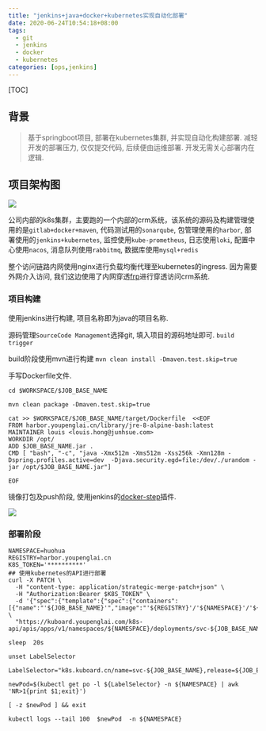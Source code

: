 ```yaml
---
title: "jenkins+java+docker+kubernetes实现自动化部署"
date: 2020-06-24T10:54:18+08:00
tags: 
  - git
  - jenkins
  - docker
  - kubernetes
categories: [ops,jenkins]
---
```


[TOC]

## 背景
> 基于springboot项目, 部署在kubernetes集群, 并实现自动化构建部署.  减轻开发的部署压力,  仅仅提交代码, 后续便由运维部署. 开发无需关心部署内在逻辑. 

## 项目架构图

![](https://pic.fenghong.tech/k8s/java_devops.jpg)

公司内部的k8s集群，主要跑的一个内部的crm系统，该系统的源码及构建管理使用的是`gitlab+docker+maven`, 代码测试用的`sonarqube`, 包管理使用的`harbor`, 部署使用的`jenkins+kubernetes`, 监控使用`kube-prometheus`, 日志使用`loki`,  配置中心使用`nacos`, 消息队列使用`rabbitmq`, 数据库使用`mysql+redis`

整个访问链路内网使用nginx进行负载均衡代理至kubernetes的ingress. 因为需要外网介入访问, 我们这边使用了内网穿透[frp](https://github.com/fatedier/frp)进行穿透访问crm系统. 

### 项目构建

使用jenkins进行构建, 项目名称即为java的项目名称.

源码管理`SourceCode Management`选择git, 填入项目的源码地址即可. `build trigger`

build阶段使用mvn进行构建 `mvn clean install -Dmaven.test.skip=true`

手写Dockerfile文件. 

```
cd $WORKSPACE/$JOB_BASE_NAME

mvn clean package -Dmaven.test.skip=true

cat >> $WORKSPACE/$JOB_BASE_NAME/target/Dockerfile  <<EOF
FROM harbor.youpenglai.cn/library/jre-8-alpine-bash:latest
MAINTAINER louis <louis.hong@junhsue.com>
WORKDIR /opt/
ADD $JOB_BASE_NAME.jar .
CMD [ "bash", "-c", "java -Xmx512m -Xms512m -Xss256k -Xmn128m -Dspring.profiles.active=dev  -Djava.security.egd=file:/dev/./urandom -jar /opt/$JOB_BASE_NAME.jar"]

EOF
```

镜像打包及push阶段, 使用jenkins的[docker-step](https://plugins.jenkins.io/docker-build-step/)插件.  

![](https://pic.fenghong.tech/k8s/jenkins_20200624112935.jpg)

### 部署阶段

```
NAMESPACE=huohua
REGISTRY=harbor.youpenglai.cn
K8S_TOKEN='**********'
## 使用kubernetes的API进行部署
curl -X PATCH \
  -H "content-type: application/strategic-merge-patch+json" \
  -H "Authorization:Bearer $K8S_TOKEN" \
  -d '{"spec":{"template":{"spec":{"containers":[{"name":"'${JOB_BASE_NAME}'","image":"'${REGISTRY}'/'${NAMESPACE}'/'${JOB_BASE_NAME}':'${BUILD_NUMBER}'"}]}}}}' \
  "https://kuboard.youpenglai.com/k8s-api/apis/apps/v1/namespaces/${NAMESPACE}/deployments/svc-${JOB_BASE_NAME}"

sleep  20s 

unset LabelSelector

LabelSelector="k8s.kuboard.cn/name=svc-${JOB_BASE_NAME},release=${JOB_BASE_NAME}"

newPod=$(kubectl get po -l ${LabelSelector} -n ${NAMESPACE} | awk 'NR>1{print $1;exit}')

[ -z $newPod ] && exit 

kubectl logs --tail 100  $newPod  -n ${NAMESPACE}
```

